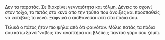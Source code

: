 Δεν τα παρατάς. Σε διακρίνει γενναιότητα και τόλμη.
Δένεις το σχοινί στον τοίχο, το πετάς
στο κενό απο την τρύπα που άνοιξες και προσπαθείς να κατέβεις το κενό.
Ξαφνικά ο αισθάνεσαι κάτι στα πόδια σου.

Τελικά ο πάτος ήταν πιο ψήλα από ότι φαινόταν. Μόλις πατάς τα πόδια σου 
κάτω ξανά 'ναβεις τον αναπτήρα και βλέπεις παντού γύρο σου ζόμπι.